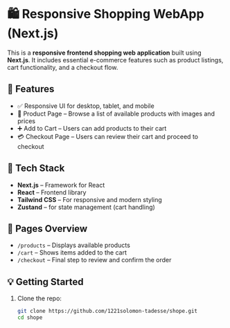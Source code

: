 # 🛍️ Responsive Shopping WebApp (Next.js)

This is a **responsive frontend shopping web application** built using **Next.js**. It includes essential e-commerce features such as product listings, cart functionality, and a checkout flow.

## 🚀 Features

- ✅ Responsive UI for desktop, tablet, and mobile
- 🛒 Product Page – Browse a list of available products with images and prices
- ➕ Add to Cart – Users can add products to their cart
- 💳 Checkout Page – Users can review their cart and proceed to checkout

## 🧰 Tech Stack

- **Next.js** – Framework for React
- **React** – Frontend library
- **Tailwind CSS** – For responsive and modern styling
- **Zustand** –  for state management (cart handling)

## 📁 Pages Overview

- `/products` – Displays available products
- `/cart` – Shows items added to the cart
- `/checkout` – Final step to review and confirm the order

## 💡 Getting Started

1. Clone the repo:
   ```bash
   git clone https://github.com/1221solomon-tadesse/shope.git
   cd shope

